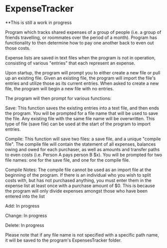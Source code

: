# ExpenseTracker
**This is still a work in progress

Program which tracks shared expenses of a group of people (i.e. a group of friends travelling, or roommates over the period of a month). Program has functionality to then determine how to pay one another back to even out those costs. 

Expense lists are saved in text files when the program is not in operation, consisting of various "entries" that each represent an expense.
			
Upon startup, the program will prompt you to either create a new file or pull up an existing file. 
	Given an existing file, the program will import the file's entries and utilize those as its current entries.
	When asked to create a new file, the program will begin a new file with no entries.
			
The program will then prompt for various functions:

Save:
	This function saves the existing entries into a text file, and then ends the program.
	You will be prompted for a file name that will be used to save the file.
	Any existing file with the same file name will be overwritten.
	This type of file (save file) can be used at the start of the program to import entries. 
			
Compile:
	This function will save two files: a save file, and a unique "compile file".
	The compile file will contain the statement of all expenses, balances owing and owed for each purchaser, as well as amounts and 	transfer paths to even costs (i.e. Person A pays person B $x).
	You will be prompted for two file names: one for the save file, and one for the compile file.
				
Compile Notes:
	The compile file cannot be used as an import file at the beginning of the program.
	If there is an individual who you wish to split costs with, but has not purchased anything, you must enter them in the expense 		list at least once with a purchase amount of $0. This is because the program will only divide expenses amongst those who have 		been entered into the list
			
Add:
	In progress
			
Change:
	In progress
			
Delete:
  	In progress
			
				
Please note that if any file name is not specified with a specific path name, it will be saved to the program's ExpensesTracker folder.
